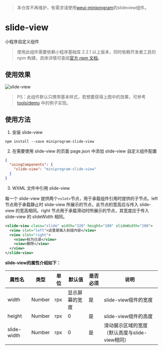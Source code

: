 > 本仓库不再维护，有需求请使用[weui-miniprogram](https://github.com/wechat-miniprogram/weui-miniprogram)的slideview组件。

# slide-view

小程序自定义组件

> 使用此组件需要依赖小程序基础库 2.2.1 以上版本，同时依赖开发者工具的 npm 构建。具体详情可查阅[官方 npm 文档](https://developers.weixin.qq.com/miniprogram/dev/devtools/npm.html)。

## 使用效果

![slide-view](./docs/slide-view.gif)

> PS：此组件默认只携带基本样式，若想要获得上图中的效果，可参考 [tools/demo](./tools/demo/pages/index/index.wxss) 中的例子实现。

## 使用方法

1. 安装 slide-view

```
npm install --save miniprogram-slide-view
```

2. 在需要使用 slide-view 的页面 page.json 中添加 slide-view 自定义组件配置

```json
{
  "usingComponents": {
    "slide-view": "miniprogram-slide-view"
  }
}
```

3. WXML 文件中引用 slide-view

每一个 slide-view 提供两个`<slot>`节点，用于承载组件引用时提供的子节点。left 节点用于承载静止时 slide-view 所展示的节点，此节点的宽高应与传入 slide-view 的宽高相同。right 节点用于承载滑动时所展示的节点，其宽度应于传入 slide-view 的 slideWidth 相同。

``` xml
<slide-view class="slide" width="320" height="100" slideWidth="200">
  <view slot="left">这里是插入到组内容</view>
  <view slot="right">
    <view>标为已读</view>
    <view>删除</view>
  </view>
</slide-view>
```

**slide-view的属性介绍如下：**

| 属性名                   | 类型         | 单位         | 默认值                    | 是否必须    | 说明                                        |
|-------------------------|--------------|--------------|---------------------------|------------|---------------------------------------------|
| width                   | Number       | rpx          | 显示屏幕的宽度             | 是          | slide-view组件的宽度                        |
| height                  | Number       | rpx          | 0                         | 是          | slide-view组件的高度                        |
| slide-width             | Number       | rpx          | 0                         | 是          | 滑动展示区域的宽度（默认高度与slide-view相同）|
